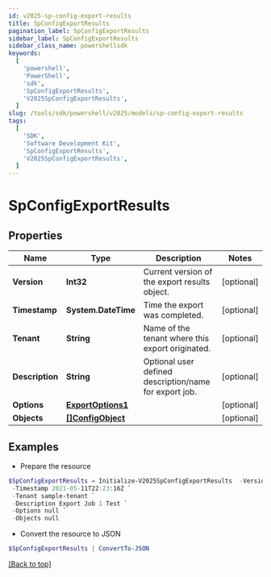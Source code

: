 ```yaml
---
id: v2025-sp-config-export-results
title: SpConfigExportResults
pagination_label: SpConfigExportResults
sidebar_label: SpConfigExportResults
sidebar_class_name: powershellsdk
keywords:
  [
    'powershell',
    'PowerShell',
    'sdk',
    'SpConfigExportResults',
    'V2025SpConfigExportResults',
  ]
slug: /tools/sdk/powershell/v2025/models/sp-config-export-results
tags:
  [
    'SDK',
    'Software Development Kit',
    'SpConfigExportResults',
    'V2025SpConfigExportResults',
  ]
---
```


# SpConfigExportResults

## Properties

| Name | Type | Description | Notes |
| --- | --- | --- | --- |
| **Version** | **Int32** | Current version of the export results object. | [optional] |
| **Timestamp** | **System.DateTime** | Time the export was completed. | [optional] |
| **Tenant** | **String** | Name of the tenant where this export originated. | [optional] |
| **Description** | **String** | Optional user defined description/name for export job. | [optional] |
| **Options** | [**ExportOptions1**](export-options1) |  | [optional] |
| **Objects** | [**[]ConfigObject**](config-object) |  | [optional] |

## Examples

- Prepare the resource

```powershell
$SpConfigExportResults = Initialize-V2025SpConfigExportResults  -Version 1 `
 -Timestamp 2021-05-11T22:23:16Z `
 -Tenant sample-tenant `
 -Description Export Job 1 Test `
 -Options null `
 -Objects null
```

- Convert the resource to JSON

```powershell
$SpConfigExportResults | ConvertTo-JSON
```

[[Back to top]](#)
